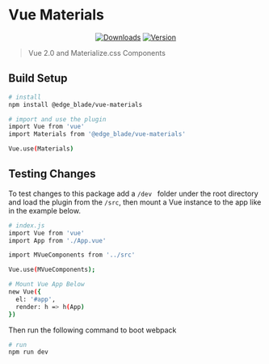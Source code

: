 # Vue Materials
<p align="center">
<a href="https://www.npmjs.com/package/vue-materials"><img src="https://img.shields.io/npm/dt/@edge_blade/vue-materials.svg" alt="Downloads"></a>
  <a href="https://www.npmjs.com/package/vue-materials"><img src="https://img.shields.io/npm/v/@edge_blade/vue-materials.svg" alt="Version"></a>
</p>

> Vue 2.0 and Materialize.css Components

## Build Setup

``` bash
# install
npm install @edge_blade/vue-materials

# import and use the plugin
import Vue from 'vue'
import Materials from '@edge_blade/vue-materials'

Vue.use(Materials)
```

## Testing Changes
To test changes to this package add a `/dev ` folder under the root directory and load the plugin from the `/src`, then mount a Vue instance to the app like in the example below.

``` bash
# index.js
import Vue from 'vue'
import App from './App.vue'

import MVueComponents from '../src'

Vue.use(MVueComponents);

# Mount Vue App Below
new Vue({
  el: '#app',
  render: h => h(App)
})
```

Then run the following command to boot webpack
``` bash
# run
npm run dev
```